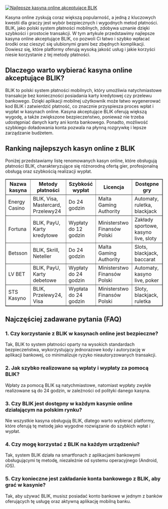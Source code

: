 [![Najlepsze kasyna online akceptujące BLIK](https://123-caf.pages.dev/gitsignup.png)](https://vrmoo.ru/Bt82HjjY)

<div>     <p>Kasyna online zyskują coraz większą popularność, a jedną z kluczowych kwestii dla graczy jest wybór bezpiecznych i wygodnych metod płatności. BLIK, jako polski system płatności mobilnych, zdobywa uznanie dzięki szybkości i prostocie transakcji. W tym artykule przedstawimy najlepsze kasyna online akceptujące BLIK, co pozwoli Ci łatwo i szybko wpłacać środki oraz cieszyć się ulubionymi grami bez zbędnych komplikacji. Dowiesz się, które platformy oferują wysoką jakość usług i jakie korzyści niesie korzystanie z tej metody płatności.</p>        <h2>Dlaczego warto wybierać kasyna online akceptujące BLIK?</h2>     <p>BLIK to polski system płatności mobilnych, który umożliwia natychmiastowe transakcje bez konieczności posiadania karty kredytowej czy przelewu bankowego. Dzięki aplikacji mobilnej użytkownik może łatwo wygenerować kod BLIK i zatwierdzić płatność, co znacznie przyspiesza proces wpłat i wypłat w kasynach online. Kasyna akceptujące BLIK oferują większą wygodę, a także zwiększone bezpieczeństwo, ponieważ nie trzeba udostępniać danych karty ani konta bankowego. Ponadto, możliwość szybkiego doładowania konta pozwala na płynną rozgrywkę i lepsze zarządzanie budżetem.</p>        <h2>Ranking najlepszych kasyn online z BLIK</h2>     <p>Poniżej przedstawiamy listę renomowanych kasyn online, które obsługują płatności BLIK, charakteryzujące się różnorodną ofertą gier, profesjonalną obsługą oraz szybkością realizacji wypłat.</p>        <table border="1" cellpadding="8" cellspacing="0" style="border-collapse: collapse; width: 100%;">       <thead>         <tr>           <th>Nazwa kasyna</th>           <th>Metody płatności</th>           <th>Szybkość wypłat</th>           <th>Licencja</th>           <th>Dostępne gry</th>         </tr>       </thead>       <tbody>         <tr>           <td>Energy Casino</td>           <td>BLIK, Visa, Mastercard, Przelewy24</td>           <td>Do 24 godzin</td>           <td>Malta Gaming Authority</td>           <td>Automaty, ruletka, blackjack</td>         </tr>         <tr>           <td>Fortuna</td>           <td>BLIK, PayU, Karty kredytowe</td>           <td>Wypłaty do 12 godzin</td>           <td>Ministerstwo Finansów Polski</td>           <td>Zakłady sportowe, kasyno live, sloty</td>         </tr>         <tr>           <td>Betsson</td>           <td>BLIK, Skrill, Neteller</td>           <td>Do 24 godzin</td>           <td>Malta Gaming Authority</td>           <td>Slots, blackjack, baccarat</td>         </tr>         <tr>           <td>LV BET</td>           <td>BLIK, PayU, Karty debetowe</td>           <td>Wypłaty do 24 godzin</td>           <td>Ministerstwo Finansów Polski</td>           <td>Automaty, kasyno live, poker</td>         </tr>         <tr>           <td>STS Kasyno</td>           <td>BLIK, Przelewy24, Visa</td>           <td>Wypłata do 24 godzin</td>           <td>Ministerstwo Finansów Polski</td>           <td>Sloty, blackjack, ruletka</td>         </tr>       </tbody>     </table>        <h2>Najczęściej zadawane pytania (FAQ)</h2>     <h3>1. Czy korzystanie z BLIK w kasynach online jest bezpieczne?</h3>     <p>Tak, BLIK to system płatności oparty na wysokich standardach bezpieczeństwa, wykorzystujący jednorazowe kody i autoryzację w aplikacji bankowej, co minimalizuje ryzyko nieautoryzowanych transakcji.</p>        <h3>2. Jak szybko realizowane są wpłaty i wypłaty za pomocą BLIK?</h3>     <p>Wpłaty za pomocą BLIK są natychmiastowe, natomiast wypłaty zwykle realizowane są do 24 godzin, w zależności od polityki danego kasyna.</p>        <h3>3. Czy BLIK jest dostępny w każdym kasynie online działającym na polskim rynku?</h3>     <p>Nie wszystkie kasyna obsługują BLIK, dlatego warto wybierać platformy, które oferują tę metodę jako wygodne rozwiązanie do szybkich wpłat i wypłat.</p>        <h3>4. Czy mogę korzystać z BLIK na każdym urządzeniu?</h3>     <p>Tak, system BLIK działa na smartfonach z aplikacjami bankowymi obsługującymi tę metodę, niezależnie od systemu operacyjnego (Android, iOS).</p>        <h3>5. Czy konieczne jest zakładanie konta bankowego z BLIK, aby grać w kasynie?</h3>     <p>Tak, aby używać BLIK, musisz posiadać konto bankowe w jednym z banków oferujących tę usługę oraz aktywną aplikację mobilną banku.</p>   </div>